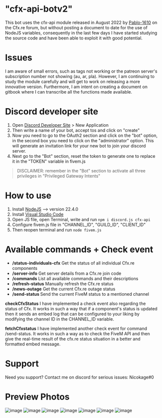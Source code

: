 # "cfx-api-botv2" 
This bot uses the cfx-api module released in August 2022 by [Pablo-1610]( https://forum.cfx.re/u/pablo-1610/) on the Cfx.re forum, but without posting a document to date for the use of NodeJS variables, consequently in the last few days I have started studying the source code and have been able to exploit it with good potential.

# Issues
I am aware of small errors, such as tags not working or the patreon server's subscription number not showing (au, ar, pla). However, I am continuing to study the module carefully and will get to work on releasing a more innovative version. Furthermore, I am intent on creating a document on gitbook where I can transcribe all the functions made available.

# Discord developer site
1. Open [Discord Developer Site](https://discord.com/developers/applications) > New Application
2. Then write a name of your bot, accept tos and click on "create"
3. Now you need to go to the OAuth2 section and click on the "bot" option, in the second box you need to click on the "administrator" option. This will generate an invitation link for your new bot to join your discord server.
4. Next go to the "Bot" section, reset the token to generate one to replace it in the "TOKEN" variable in fivem.js

> DISCLAIMER: remember in the "Bot" section to activate all three privileges in "Privileged Gateway Intents"

# How to use
1. Install [NodeJS](https://nodejs.org/en/download/package-manager) --> version 22.4.0
2. Install [Visual Studio Code]()
3. Open JS file, open Terminal, write and run `npm i discord.js cfx-api`
4. Configure fivem.js file in "CHANNEL_ID", "GUILD_ID", "CLIENT_ID"
5. Then reopen terminal and run `node fivem.js`


# Available commands + Check event
- **/status-individuals-cfx**
Get the status of all individual Cfx.re components
- **/server-info**
Get server details from a Cfx.re join code
- **/commands**
List all available commands and their descriptions
- **/refresh-status**
Manually refresh the Cfx.re status
- **/news-outage**
Get the current Cfx.re outage status
- **/send-status <channel>**
Send the current FiveM status to a mentioned channel

**checkCfxStatus**
I have implemented a check event also regarding the status of Cfx. It works in such a way that if a component's status is updated then it sends an embed log that can be configured to your liking by modifying the channel ID in the CHANNEL_ID variable.

**fetchCfxstatus**
I have implemented another check event for command /send-status. It works in such a way as to check the FiveM API and then give the real-time result of the cfx.re status situation in a better and formatted embed message. 

# Support
Need you support? Contact me on discord for serious issues: Nicokage#0

# Preview Photos
![image](https://github.com/user-attachments/assets/3cdb555e-e141-4cf4-9471-0f44abd7c81e)
![image](https://github.com/user-attachments/assets/3c94a912-8c44-4ce9-84f1-f21b69acff69)
![image](https://github.com/user-attachments/assets/a1594966-f96f-4771-8909-d07e5ba9a282)
![image](https://github.com/user-attachments/assets/d09bc201-b462-4d85-a4c7-e02597644921)
![image](https://github.com/user-attachments/assets/139534c4-7fb7-49fb-b61a-cfaadf83f4e4)
![image](https://github.com/user-attachments/assets/21e8b3f0-cc30-4e14-9362-2a1e931a58a3)
![image](https://github.com/user-attachments/assets/1de38466-4494-4e27-9406-83fae2ddad07)





